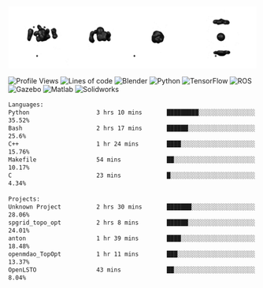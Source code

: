 ![cubes](https://github.com/imsenthur/imsenthur/blob/master/cubes.gif)

<!--START_SECTION:waka-->
![Profile Views](http://img.shields.io/badge/Profile%20views-24-blue)
![Lines of code](https://img.shields.io/badge/From%20%22Hello%2C%20World%21%22%2C%20I%27ve%20written-920940%20lines%20of%20code-blue)
![Blender](https://img.shields.io/badge/-Blender-orange)
![Python](https://img.shields.io/badge/-Python-blue)
![TensorFlow](https://img.shields.io/badge/-TensorFlow-ff8c00)
![ROS](https://img.shields.io/badge/-ROS-20b2aa)
![Gazebo](https://img.shields.io/badge/-Gazebo-lightgrey)
![Matlab](https://img.shields.io/badge/-Matlab-ffd700)
![Solidworks](https://img.shields.io/badge/-Solidworks-red)
```text
Languages: 
Python                   3 hrs 10 mins       █████████░░░░░░░░░░░░░░░░   35.52% 
Bash                     2 hrs 17 mins       ██████░░░░░░░░░░░░░░░░░░░   25.6% 
C++                      1 hr 24 mins        ████░░░░░░░░░░░░░░░░░░░░░   15.76% 
Makefile                 54 mins             ██░░░░░░░░░░░░░░░░░░░░░░░   10.17% 
C                        23 mins             █░░░░░░░░░░░░░░░░░░░░░░░░   4.34%

Projects: 
Unknown Project          2 hrs 30 mins       ███████░░░░░░░░░░░░░░░░░░   28.06% 
spgrid_topo_opt          2 hrs 8 mins        ██████░░░░░░░░░░░░░░░░░░░   24.01% 
anton                    1 hr 39 mins        ████░░░░░░░░░░░░░░░░░░░░░   18.48% 
openmdao_TopOpt          1 hr 11 mins        ███░░░░░░░░░░░░░░░░░░░░░░   13.37% 
OpenLSTO                 43 mins             ██░░░░░░░░░░░░░░░░░░░░░░░   8.04%
```


<!--END_SECTION:waka-->
